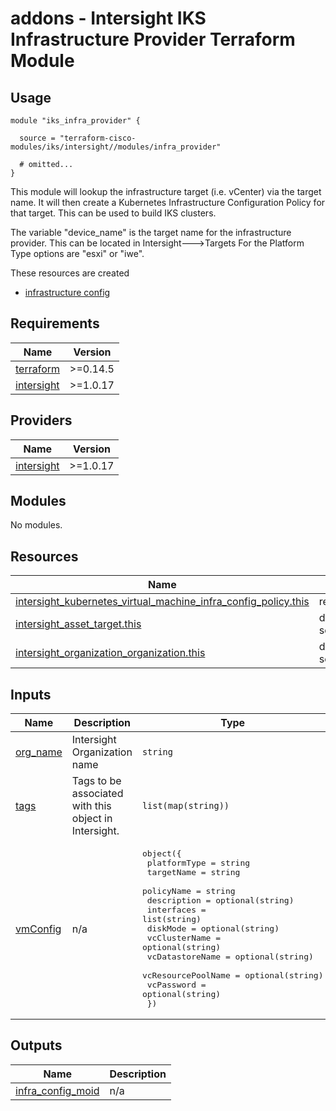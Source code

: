 # addons - Intersight IKS Infrastructure Provider Terraform Module

## Usage

```hcl
module "iks_infra_provider" {

  source = "terraform-cisco-modules/iks/intersight//modules/infra_provider"

  # omitted...
}
```

This module will lookup the infrastructure target (i.e. vCenter) via the target name.  It will then create a Kubernetes Infrastructure Configuration Policy for that target.  This can be used to build IKS clusters.  

The variable "device_name" is the target name for the infrastructure provider.  This can be located in Intersight--->Targets
For the Platform Type options are "esxi" or "iwe".




These resources are created
* [infrastructure config](https://registry.terraform.io/providers/CiscoDevNet/intersight/latest/docs/resources/kubernetes_virtual_machine_infra_config_policy)



<!-- BEGINNING OF PRE-COMMIT-TERRAFORM DOCS HOOK -->
## Requirements

| Name | Version |
|------|---------|
| <a name="requirement_terraform"></a> [terraform](#requirement\_terraform) | >=0.14.5 |
| <a name="requirement_intersight"></a> [intersight](#requirement\_intersight) | >=1.0.17 |

## Providers

| Name | Version |
|------|---------|
| <a name="provider_intersight"></a> [intersight](#provider\_intersight) | >=1.0.17 |

## Modules

No modules.

## Resources

| Name | Type |
|------|------|
| [intersight_kubernetes_virtual_machine_infra_config_policy.this](https://registry.terraform.io/providers/CiscoDevNet/intersight/latest/docs/resources/kubernetes_virtual_machine_infra_config_policy) | resource |
| [intersight_asset_target.this](https://registry.terraform.io/providers/CiscoDevNet/intersight/latest/docs/data-sources/asset_target) | data source |
| [intersight_organization_organization.this](https://registry.terraform.io/providers/CiscoDevNet/intersight/latest/docs/data-sources/organization_organization) | data source |

## Inputs

| Name | Description | Type | Default | Required |
|------|-------------|------|---------|:--------:|
| <a name="input_org_name"></a> [org\_name](#input\_org\_name) | Intersight Organization name | `string` | `"default"` | no |
| <a name="input_tags"></a> [tags](#input\_tags) | Tags to be associated with this object in Intersight. | `list(map(string))` | `[]` | no |
| <a name="input_vmConfig"></a> [vmConfig](#input\_vmConfig) | n/a | <pre>object({<br>    platformType       = string<br>    targetName         = string<br>    policyName         = string<br>    description        = optional(string)<br>    interfaces         = list(string)<br>    diskMode           = optional(string)<br>    vcClusterName      = optional(string)<br>    vcDatastoreName    = optional(string)<br>    vcResourcePoolName = optional(string)<br>    vcPassword         = optional(string)<br>  })</pre> | n/a | yes |

## Outputs

| Name | Description |
|------|-------------|
| <a name="output_infra_config_moid"></a> [infra\_config\_moid](#output\_infra\_config\_moid) | n/a |
<!-- END OF PRE-COMMIT-TERRAFORM DOCS HOOK -->